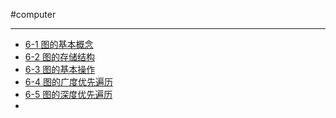 #computer 

---

- [6-1 图的基本概念](libs/6-1%20图的基本概念.md)
- [6-2 图的存储结构](libs/6-2%20图的存储结构.md)
- [6-3 图的基本操作](libs/6-3%20图的基本操作.md)
- [6-4 图的广度优先遍历](libs/6-4%20图的广度优先遍历.md)
- [6-5 图的深度优先遍历](libs/6-5%20图的深度优先遍历.md)
- 


